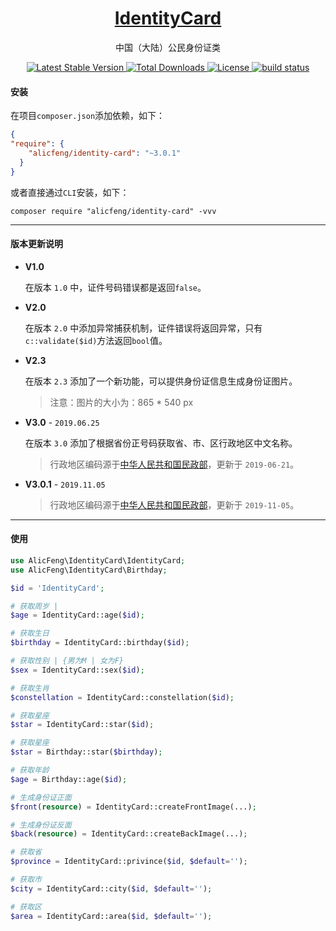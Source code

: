 <h1 align="center">
  <a href="https://github.com/alicfeng/identity-card">
    IdentityCard
  </a>
</h1>
<p align="center">
  中国（大陆）公民身份证类
</p>
<p align="center">
  <a href="https://packagist.org/packages/alicfeng/identity-card">
    <img src="https://poser.pugx.org/alicfeng/identity-card/v/stable.svg" alt="Latest Stable Version">
  </a>
  <a href="https://packagist.org/packages/alicfeng/IdentityCard">
    <img src="https://poser.pugx.org/alicfeng/identity-card/d/total.svg" alt="Total Downloads">
  </a>
  <a href="https://packagist.org/packages/alicfeng/identity-card">
    <img src="https://poser.pugx.org/alicfeng/identity-card/license.svg" alt="License">
  </a>
  <a href="https://github.com/alicfeng/IdentityCard">
    <img src="https://travis-ci.org/alicfeng/IdentityCard.svg?branch=master" alt="build status">
  </a>
</p>



#### 安装

在项目`composer.json`添加依赖，如下：

```json
{
"require": {
    "alicfeng/identity-card": "~3.0.1"
  }
}
```

或者直接通过`CLI`安装，如下：

```shell
composer require "alicfeng/identity-card" -vvv
```



___



#### 版本更新说明

- **V1.0**

  在版本 `1.0` 中，证件号码错误都是返回`false`。

- **V2.0**

  在版本 `2.0` 中添加异常捕获机制，证件错误将返回异常，只有`c::validate($id)`方法返回`bool`值。

- **V2.3**

  在版本 `2.3` 添加了一个新功能，可以提供身份证信息生成身份证图片。

  >  注意：图片的大小为：865 * 540 px

- **V3.0** - `2019.06.25`

  在版本 `3.0` 添加了根据省份正号码获取省、市、区行政地区中文名称。

  > 行政地区编码源于[中华人民共和国民政部](http://www.mca.gov.cn/)，更新于 `2019-06-21`。

- **V3.0.1** - `2019.11.05`

  > 行政地区编码源于[中华人民共和国民政部](http://www.mca.gov.cn/)，更新于 `2019-11-05`。
___



#### 使用

```php
use AlicFeng\IdentityCard\IdentityCard;
use AlicFeng\IdentityCard\Birthday;

$id = 'IdentityCard';

# 获取周岁 | 
$age = IdentityCard::age($id);

# 获取生日
$birthday = IdentityCard::birthday($id);

# 获取性别 | {男为M | 女为F}
$sex = IdentityCard::sex($id);

# 获取生肖
$constellation = IdentityCard::constellation($id);

# 获取星座
$star = IdentityCard::star($id);

# 获取星座
$star = Birthday::star($birthday);

# 获取年龄
$age = Birthday::age($id);

# 生成身份证正面
$front(resource) = IdentityCard::createFrontImage(...);

# 生成身份证反面
$back(resource) = IdentityCard::createBackImage(...);

# 获取省
$province = IdentityCard::privince($id, $default='');

# 获取市
$city = IdentityCard::city($id, $default='');

# 获取区
$area = IdentityCard::area($id, $default='');
```

